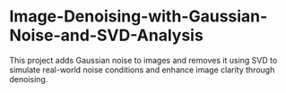 # Image-Denoising-with-Gaussian-Noise-and-SVD-Analysis
This project adds Gaussian noise to images and removes it using SVD to simulate real-world noise conditions and enhance image clarity through denoising.
